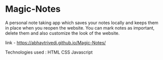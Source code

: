 # Magic-Notes

A personal note taking app which saves your notes locally and keeps them in place when you reopen the website.
You can mark notes as important, delete them and also customize the look of the website.

link - https://abhaytrivedi.github.io/Magic-Notes/

Technologies used : HTML CSS Javascript
